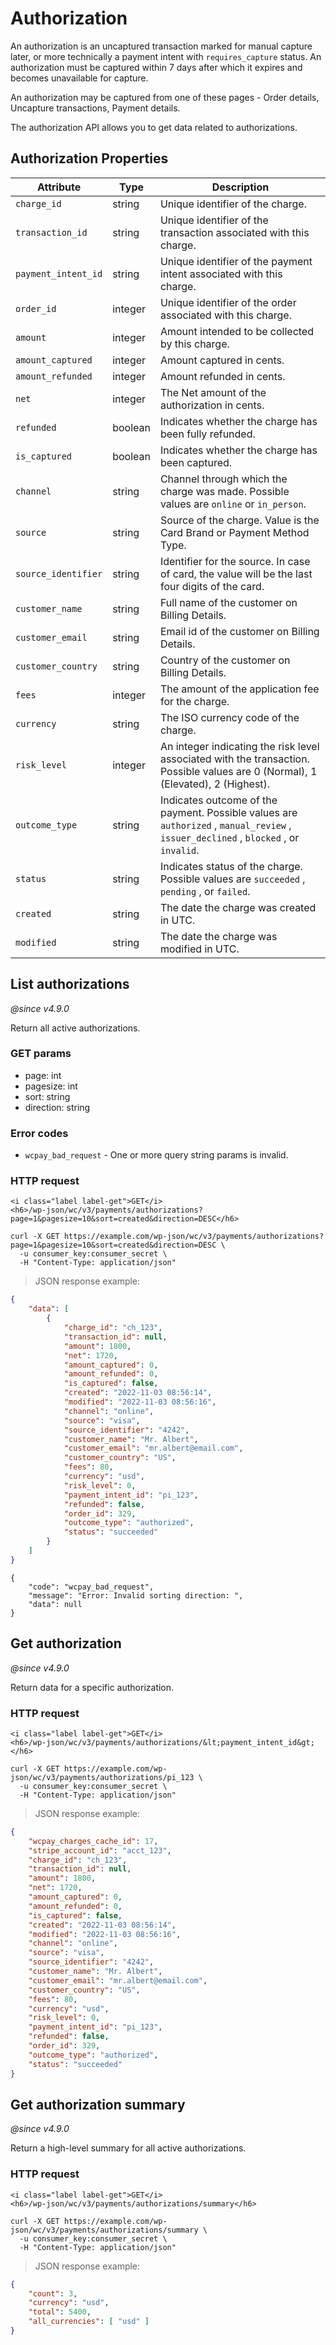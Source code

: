 # Authorization

An authorization is an uncaptured transaction marked for manual capture later, or more technically a payment intent with `requires_capture` status. An authorization must be captured within 7 days after which it expires and becomes unavailable for capture.

An authorization may be captured from one of these pages - Order details, Uncapture transactions, Payment details.

The authorization API allows you to get data related to authorizations.

## Authorization Properties

| Attribute | Type | Description |
| --------- | ------ | --------------- |
| `charge_id` | string | Unique identifier of the charge. |
| `transaction_id` | string | Unique identifier of the transaction associated with this charge. |
| `payment_intent_id` | string | Unique identifier of the payment intent associated with this charge. |
| `order_id` | integer | Unique identifier of the order associated with this charge. |
| `amount` | integer | Amount intended to be collected by this charge. |
| `amount_captured` | integer | Amount captured in cents. |
| `amount_refunded` | integer | Amount refunded in cents. |
| `net` | integer  | The Net amount of the authorization in cents. |
| `refunded` | boolean | Indicates whether the charge has been fully refunded. |
| `is_captured` | boolean | Indicates whether the charge has been captured. |
| `channel` | string | Channel through which the charge was made. Possible values are `online` or `in_person`. |
| `source` | string | Source of the charge. Value is the Card Brand or Payment Method Type. |
| `source_identifier` | string | Identifier for the source. In case of card, the value will be the last four digits of the card. |
| `customer_name` | string | Full name of the customer on Billing Details. |
| `customer_email` | string | Email id of the customer on Billing Details. |
| `customer_country` | string | Country of the customer on Billing Details. |
| `fees` | integer | The amount of the application fee for the charge. |
| `currency` | string | The ISO currency code of the charge. |
| `risk_level` | integer | An integer indicating the risk level associated with the transaction. Possible values are 0 (Normal), 1 (Elevated), 2 (Highest). |
| `outcome_type` | string | Indicates outcome of the payment. Possible values are `authorized` , `manual_review` , `issuer_declined` , `blocked` , or `invalid`. |
| `status` | string | Indicates status of the charge. Possible values are `succeeded` , `pending` , or `failed`. |
| `created` | string | The date the charge was created in UTC. |
| `modified` | string | The date the charge was modified in UTC. |

## List authorizations

_@since v4.9.0_

Return all active authorizations.

### GET params

*   page: int
*   pagesize: int
*   sort: string
*   direction: string

### Error codes

*   `wcpay_bad_request` - One or more query string params is invalid.

### HTTP request

<div class="api-endpoint">
  <div class="endpoint-data">

    <i class="label label-get">GET</i>
    <h6>/wp-json/wc/v3/payments/authorizations?page=1&pagesize=10&sort=created&direction=DESC</h6>

  </div>
</div>

```shell
curl -X GET https://example.com/wp-json/wc/v3/payments/authorizations?page=1&pagesize=10&sort=created&direction=DESC \
  -u consumer_key:consumer_secret \
  -H "Content-Type: application/json"
```

> JSON response example:

```json
{
	"data": [
		{
			"charge_id": "ch_123",
			"transaction_id": null,
			"amount": 1800,
			"net": 1720,
			"amount_captured": 0,
			"amount_refunded": 0,
			"is_captured": false,
			"created": "2022-11-03 08:56:14",
			"modified": "2022-11-03 08:56:16",
			"channel": "online",
			"source": "visa",
			"source_identifier": "4242",
			"customer_name": "Mr. Albert",
			"customer_email": "mr.albert@email.com",
			"customer_country": "US",
			"fees": 80,
			"currency": "usd",
			"risk_level": 0,
			"payment_intent_id": "pi_123",
			"refunded": false,
			"order_id": 329,
			"outcome_type": "authorized",
			"status": "succeeded"
		}
	]
}
```

```Error json
{
	"code": "wcpay_bad_request",
	"message": "Error: Invalid sorting direction: ",
	"data": null
}
```

## Get authorization

_@since v4.9.0_

Return data for a specific authorization.

### HTTP request

<div class="api-endpoint">
  <div class="endpoint-data">

    <i class="label label-get">GET</i>
    <h6>/wp-json/wc/v3/payments/authorizations/&lt;payment_intent_id&gt;</h6>

  </div>
</div>

```shell
curl -X GET https://example.com/wp-json/wc/v3/payments/authorizations/pi_123 \
  -u consumer_key:consumer_secret \
  -H "Content-Type: application/json"
```

> JSON response example:

```json
{
	"wcpay_charges_cache_id": 17,
	"stripe_account_id": "acct_123",
	"charge_id": "ch_123",
	"transaction_id": null,
	"amount": 1800,
	"net": 1720,
	"amount_captured": 0,
	"amount_refunded": 0,
	"is_captured": false,
	"created": "2022-11-03 08:56:14",
	"modified": "2022-11-03 08:56:16",
	"channel": "online",
	"source": "visa",
	"source_identifier": "4242",
	"customer_name": "Mr. Albert",
	"customer_email": "mr.albert@email.com",
	"customer_country": "US",
	"fees": 80,
	"currency": "usd",
	"risk_level": 0,
	"payment_intent_id": "pi_123",
	"refunded": false,
	"order_id": 329,
	"outcome_type": "authorized",
	"status": "succeeded"
}
```

## Get authorization summary

_@since v4.9.0_

Return a high-level summary for all active authorizations.

### HTTP request

<div class="api-endpoint">
  <div class="endpoint-data">

    <i class="label label-get">GET</i>
    <h6>/wp-json/wc/v3/payments/authorizations/summary</h6>

  </div>
</div>

```shell
curl -X GET https://example.com/wp-json/wc/v3/payments/authorizations/summary \
  -u consumer_key:consumer_secret \
  -H "Content-Type: application/json"
```

> JSON response example:

```json
{
	"count": 3,
	"currency": "usd",
	"total": 5400,
	"all_currencies": [ "usd" ]
}
```
